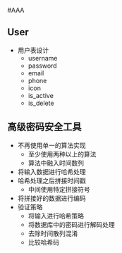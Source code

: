 #AAA

## User
- 用户表设计
    - username
    - password
    - email
    - phone
    - icon
    - is_active
    - is_delete
    
    
## 高级密码安全工具
- 不再使用单一的算法实现
    - 至少使用两种以上的算法
    - 算法中融入时间数列
- 将输入数据进行哈希处理
- 哈希处理之后拼接时间戳
    - 中间使用特定拼接符号
- 将拼接好的数据进行编码
- 验证策略
    - 将输入进行哈希策略
    - 将数据库中的密码进行解码处理
    - 去除时间散列混淆
    - 比较哈希码
    